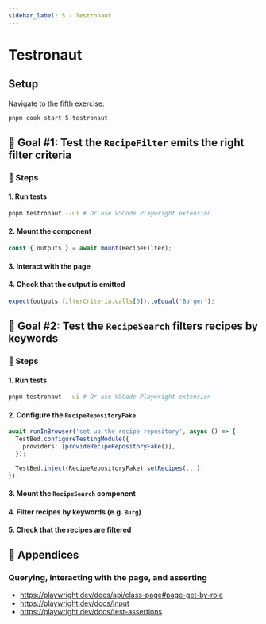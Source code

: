 ```yaml
---
sidebar_label: 5 - Testronaut
---
```


# Testronaut

## Setup

Navigate to the fifth exercise:

```sh
pnpm cook start 5-testronaut
```

## 🎯 Goal #1: Test the `RecipeFilter` emits the right filter criteria

### 📝 Steps

#### 1. Run tests

```sh
pnpm testronaut --ui # Or use VSCode Playwright extension
```

#### 2. Mount the component

```ts
const { outputs } = await mount(RecipeFilter);
```

#### 3. Interact with the page

#### 4. Check that the output is emitted

```ts
expect(outputs.filterCriteria.calls[0]).toEqual('Burger');
```

## 🎯 Goal #2: Test the `RecipeSearch` filters recipes by keywords

### 📝 Steps

#### 1. Run tests

```sh
pnpm testronaut --ui # Or use VSCode Playwright extension
```

#### 2. Configure the `RecipeRepositoryFake`

```ts
await runInBrowser('set up the recipe repository', async () => {
  TestBed.configureTestingModule({
    providers: [provideRecipeRepositoryFake()],
  });

  TestBed.inject(RecipeRepositoryFake).setRecipes(...);
});
```

#### 3. Mount the `RecipeSearch` component

#### 4. Filter recipes by keywords (e.g. `Burg`)

#### 5. Check that the recipes are filtered

## 📖 Appendices

### Querying, interacting with the page, and asserting

- https://playwright.dev/docs/api/class-page#page-get-by-role
- https://playwright.dev/docs/input
- https://playwright.dev/docs/test-assertions
